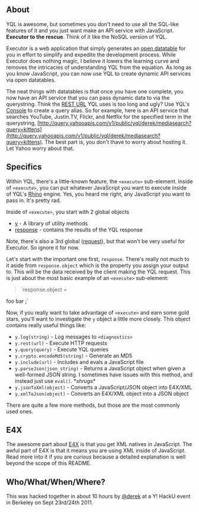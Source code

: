 About
---------------

YQL is awesome, but sometimes you don't need to use all the SQL-like features of it and you just want make an API service with JavaScript. **Executor to the rescue**.  Think of it like the NoSQL version of YQL.

Executor is a web application that simply generates an [open datatable](http://www.datatables.org/) for you in effort to simplify and expedite the development process.  While Executor does nothing magic, I believe it lowers the learning curve and removes the intricacies of understanding YQL from the equation.  As long as you know JavaScript, you can now use YQL to create dynamic API services via open datatables.

The neat things with datatables is that once you have one complete, you now have an API service that you can pass dynamic data to via the querystring.  Think the [REST URL](http://s89997654.onlinehome.us/screencaps/skitched-20110924-235709.jpg) YQL uses is too long and ugly? Use YQL's [Console](https://developer.yahoo.com/yql/console/) to create a query alias.  So for example, here is an API service that searches YouTube, Justin.TV, Flickr, and Netflix for the specified term in the querystring, [http://query.yahooapis.com/v1/public/yql/derek/mediasearch?query=kittens](http://query.yahooapis.com/v1/public/yql/derek/mediasearch?query=kittens).  The best part is, you don't thave to worry about hosting it.  Let Yahoo worry about that.

Specifics
--------
Within YQL, there's a little-known feature, the `<execute>` sub-element.  Inside of `<execute>`, you can put whatever JavaScript you want to execute inside of YQL's [Rhino] engine.  Yes, you heard me right, any JavaScript you want to pass in.  It's pretty rad.

Inside of `<execute>`, you start with 2 global objects

  - [y] - A library of utility methods
  - [response] - contains the results of the YQL response

Note, there's also a 3rd global ([request]), but that won't be very useful for Executor. So ignore it for now.

Let's start with the important one first, `response`.  There's really not much to it aside from `response.object` which is the property you assign your output to.  This will be the data received by the client making the YQL request. This is just about the most basic example of an `<execute>` sub-element:

> `response.object = 
<items>
    <item>foo</item>
    <item>bar</item>
</items>;`

Now, if you really want to take advantage of `<execute>` and earn some gold stars, you'll want to investigate the `y` object a little more closely.  This object contains really useful things like:
  
  - `y.log(string)` - Log messages to `<diagnostics>`
  - `y.rest(url)` - Execute HTTP requests
  - `y.query(query)` - Execute YQL queries
  - `y.crypto.encodeMd5(string)` - Generate an MD5
  - `y.include(url)` - Includes and evals a JavaScript file
  - `y.parseJson(json_string)` - Returns a JavaScript object when given a well-formed JSON string.  I sometimes have issues with this method, and instead just use `eval()`. \**shrugs**
  - `y.jsonToXml(object)` - Converts a JavaScript/JSON object into E4X/XML
  - `y.xmlToJson(object)` - Converts an E4X/XML object into a JSON object

There are quite a few more methods, but those are the most commonly used ones.

E4X
------

The awesome part about [E4X](http://en.wikipedia.org/wiki/ECMAScript_for_XML) is that you get XML natives in JavaScript.  The awful part of E4X is that it means you are using XML inside of JavaScript.  Read more into it if you are curious because a detailed explanation is well beyond the scope of this README.

Who/What/When/Where?
-------

This was hacked together in about 10 hours by [@derek](http://twitter.com/derek) at a Y! HackU event in Berkeley on Sept 23rd/24th 2011.



   [y]: 
http://developer.yahoo.com/yql/guide/yql-javascript-objects.html#yql-execute-yglobalobject
   [request]: http://developer.yahoo.com/yql/guide/yql-javascript-objects.html#yql-execute-yrestobject
   [response]: http://developer.yahoo.com/yql/guide/yql-javascript-objects.html#yql-execute-responseglobalobject
   [rhino]: http://en.wikipedia.org/wiki/Rhino_%28JavaScript_engine%29

